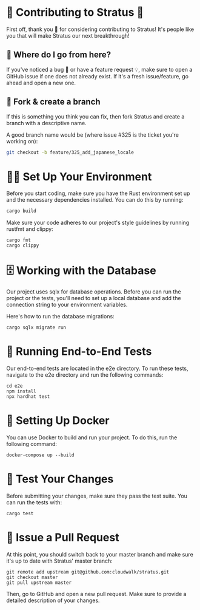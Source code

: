 # 🤝 Contributing to Stratus 🚀

First off, thank you 🙏 for considering contributing to Stratus! It's people like you that will make Stratus our next breakthrough!

## 🤷 Where do I go from here?

If you've noticed a bug 🐛 or have a feature request 💡, make sure to open a GitHub issue if one does not already exist. If it's a fresh issue/feature, go ahead and open a new one.

## 🍴 Fork & create a branch

If this is something you think you can fix, then fork Stratus and create a branch with a descriptive name.

A good branch name would be (where issue #325 is the ticket you're working on):

````sh
git checkout -b feature/325_add_japanese_locale
````

# 🏃‍♀️ Set Up Your Environment

Before you start coding, make sure you have the Rust environment set up and the necessary dependencies installed. You can do this by running:

````sh
cargo build
````

Make sure your code adheres to our project's style guidelines by running rustfmt and clippy:
````
cargo fmt
cargo clippy
````

# 🗄️ Working with the Database

Our project uses sqlx for database operations. Before you can run the project or the tests, you'll need to set up a local database and add the connection string to your environment variables.

Here's how to run the database migrations:
````
cargo sqlx migrate run
````

# 🧪 Running End-to-End Tests

Our end-to-end tests are located in the e2e directory. To run these tests, navigate to the e2e directory and run the following commands:

````
cd e2e
npm install
npx hardhat test
````

# 🐳 Setting Up Docker

You can use Docker to build and run your project. To do this, run the following command:

````
docker-compose up --build
````

# 👀 Test Your Changes

Before submitting your changes, make sure they pass the test suite. You can run the tests with:

````
cargo test
````

# 📮 Issue a Pull Request
At this point, you should switch back to your master branch and make sure it's up to date with Stratus' master branch:
````
git remote add upstream git@github.com:cloudwalk/stratus.git
git checkout master
git pull upstream master
````
Then, go to GitHub and open a new pull request. Make sure to provide a detailed description of your changes.